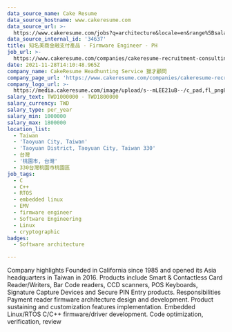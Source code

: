 ```yaml
---
data_source_name: Cake Resume
data_source_hostname: www.cakeresume.com
data_source_url: >-
  https://www.cakeresume.com/jobs?q=architecture&locale=en&range%5Bsalary_range%5D%5Bmin%5D=1000000&page=4
data_source_internal_id: '34637'
title: 知名美商金融支付產品 - Firmware Engineer - PH
job_url: >-
  https://www.cakeresume.com/companies/cakeresume-recruitment-consulting/jobs/0cc6c6
date: 2021-11-28T14:10:48.965Z
company_name: CakeResume Headhunting Service 獵才顧問
company_page_url: 'https://www.cakeresume.com/companies/cakeresume-recruitment-consulting'
company_logo_url: >-
  https://media.cakeresume.com/image/upload/s--mLEE21uB--/c_pad,fl_png8,h_200,w_200/v1620881212/vdbipassrdfr8omwzeq6.png
salary_text: TWD1000000 - TWD1800000
salary_currency: TWD
salary_type: per_year
salary_min: 1000000
salary_max: 1800000
location_list:
  - Taiwan
  - 'Taoyuan City, Taiwan'
  - 'Taoyuan District, Taoyuan City, Taiwan 330'
  - 台灣
  - '桃園市, 台灣'
  - 330台灣桃園市桃園區
job_tags:
  - C
  - C++
  - RTOS
  - embedded linux
  - EMV
  - firmware engineer
  - Software Engineering
  - Linux
  - cryptographic
badges:
  - Software architecture

---
```


Company highlights Founded in California since 1985 and opened its Asia headquarters in Taiwan in 2016. Products include Smart & Contactless Card Reader/Writers, Bar Code readers, CCD scanners, POS Keyboards, Signature Capture Devices and Secure PIN Entry products. Responsibilities Payment reader firmware architecture design and development. Product sustaining and customization features implementation. Embedded Linux/RTOS C/C++ firmware/driver development. Code optimization, verification, review